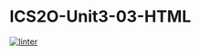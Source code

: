 # ICS2O-Unit3-03-HTML
[![linter](https://github.com/Ethan-Prieur/ICS2O-Unit3-03-HTML/workflows/linter/badge.svg)](https://github.com/marketplace/actions/super-linter)
